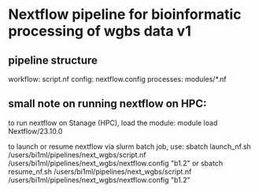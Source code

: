 # Nextflow pipeline for bioinformatic processing of wgbs data v1

## pipeline structure

workflow: script.nf
config: nextflow.config
processes: modules/*.nf

## small note on running nextflow on HPC:

to run nextflow on Stanage (HPC), load the module: module load Nextflow/23.10.0

to launch or resume nextflow via slurm batch job, use: sbatch launch_nf.sh /users/bi1ml/pipelines/next_wgbs/script.nf /users/bi1ml/pipelines/next_wgbs/nextflow.config "b1.2" or sbatch resume_nf.sh /users/bi1ml/pipelines/next_wgbs/script.nf /users/bi1ml/pipelines/next_wgbs/nextflow.config "b1.2"
